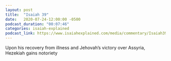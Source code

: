 ```yaml
---
layout: post
title:  "Isaiah 39"
date:   2020-07-24-12:00:00 -0500
podcast_duration: "00:07:46"
categories: isaiah-explained
podcast_link: https://www.isaiahexplained.com/media/commentary/Isaiah39.mp3
---
```

Upon his recovery from illness and Jehovah’s victory over Assyria, Hezekiah gains notoriety
